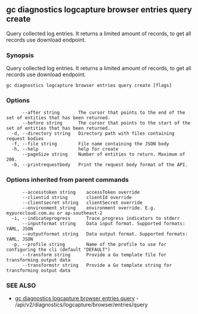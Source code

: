 ## gc diagnostics logcapture browser entries query create

Query collected log entries. It returns a limited amount of records, to get all records use download endpoint.

### Synopsis

Query collected log entries. It returns a limited amount of records, to get all records use download endpoint.

```
gc diagnostics logcapture browser entries query create [flags]
```

### Options

```
      --after string       The cursor that points to the end of the set of entities that has been returned.
      --before string      The cursor that points to the start of the set of entities that has been returned.
  -d, --directory string   Directory path with files containing request bodies
  -f, --file string        File name containing the JSON body
  -h, --help               help for create
      --pageSize string    Number of entities to return. Maximum of 200.
  -b, --printrequestbody   Print the request body format of the API.
```

### Options inherited from parent commands

```
      --accesstoken string    accessToken override
      --clientid string       clientId override
      --clientsecret string   clientSecret override
      --environment string    environment override. E.g. mypurecloud.com.au or ap-southeast-2
  -i, --indicateprogress      Trace progress indicators to stderr
      --inputformat string    Data input format. Supported formats: YAML, JSON
      --outputformat string   Data output format. Supported formats: YAML, JSON
  -p, --profile string        Name of the profile to use for configuring the cli (default "DEFAULT")
      --transform string      Provide a Go template file for transforming output data
      --transformstr string   Provide a Go template string for transforming output data
```

### SEE ALSO

* [gc diagnostics logcapture browser entries query](gc_diagnostics_logcapture_browser_entries_query.html)	 - /api/v2/diagnostics/logcapture/browser/entries/query


